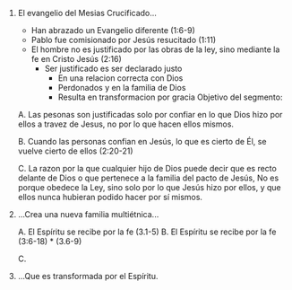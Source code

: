 1. El evangelio del Mesias Crucificado...
    * Han abrazado un Evangelio diferente (1:6-9)
    * Pablo fue comisionado por Jesús resucitado (1:11)
    * El hombre no es justificado por las obras de la ley, sino mediante la fe en Cristo Jesús (2:16)
        - Ser justificado es ser declarado justo
            + En una relacion correcta con Dios
            + Perdonados y en la familia de Dios
            + Resulta en transformacion por gracia
    Objetivo del segmento: 
    
    A. Las pesonas son justificadas solo por confiar en lo que Dios hizo por ellos a travez de Jesus, no por lo que hacen ellos mismos.
    
    B. Cuando las personas confian en Jesús, lo que es cierto de Él, se vuelve cierto de ellos (2:20-21)

    C. La razon por la que cualquier hijo de Dios puede decir que es recto delante de Dios o que pertenece a la familia del pacto de Jesús, No es porque obedece la Ley, sino solo por lo que Jesús hizo por ellos, y que ellos nunca hubieran podido hacer por sí mismos.

2. ...Crea una nueva familia multiétnica...

    A. El Espíritu se recibe por la fe (3.1-5)
    B. El Espíritu se recibe por la fe (3:6-18)
        * (3.6-9)
        
    C. 

    



3. ...Que es transformada por el Espíritu.